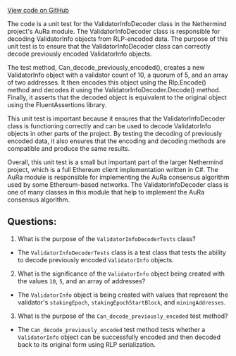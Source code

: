 [View code on GitHub](https://github.com/nethermindeth/nethermind/Nethermind.AuRa.Test/Validators/ValidatorInfoDecoderTests.cs)

The code is a unit test for the ValidatorInfoDecoder class in the Nethermind project's AuRa module. The ValidatorInfoDecoder class is responsible for decoding ValidatorInfo objects from RLP-encoded data. The purpose of this unit test is to ensure that the ValidatorInfoDecoder class can correctly decode previously encoded ValidatorInfo objects.

The test method, Can_decode_previously_encoded(), creates a new ValidatorInfo object with a validator count of 10, a quorum of 5, and an array of two addresses. It then encodes this object using the Rlp.Encode() method and decodes it using the ValidatorInfoDecoder.Decode() method. Finally, it asserts that the decoded object is equivalent to the original object using the FluentAssertions library.

This unit test is important because it ensures that the ValidatorInfoDecoder class is functioning correctly and can be used to decode ValidatorInfo objects in other parts of the project. By testing the decoding of previously encoded data, it also ensures that the encoding and decoding methods are compatible and produce the same results.

Overall, this unit test is a small but important part of the larger Nethermind project, which is a full Ethereum client implementation written in C#. The AuRa module is responsible for implementing the AuRa consensus algorithm used by some Ethereum-based networks. The ValidatorInfoDecoder class is one of many classes in this module that help to implement the AuRa consensus algorithm.
## Questions: 
 1. What is the purpose of the `ValidatorInfoDecoderTests` class?
- The `ValidatorInfoDecoderTests` class is a test class that tests the ability to decode previously encoded `ValidatorInfo` objects.

2. What is the significance of the `ValidatorInfo` object being created with the values `10`, `5`, and an array of addresses?
- The `ValidatorInfo` object is being created with values that represent the validator's `stakingEpoch`, `stakingEpochStartBlock`, and `miningAddresses`.

3. What is the purpose of the `Can_decode_previously_encoded` test method?
- The `Can_decode_previously_encoded` test method tests whether a `ValidatorInfo` object can be successfully encoded and then decoded back to its original form using RLP serialization.